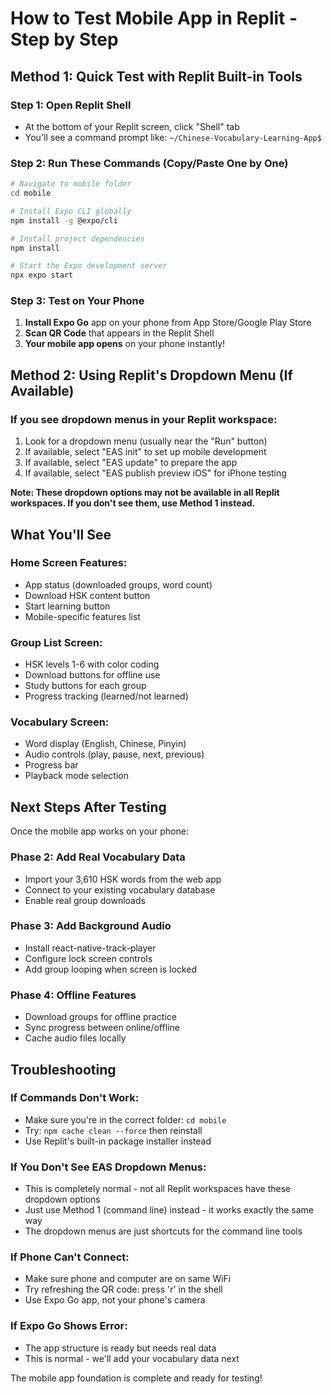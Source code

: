 # How to Test Mobile App in Replit - Step by Step

## Method 1: Quick Test with Replit Built-in Tools

### Step 1: Open Replit Shell
- At the bottom of your Replit screen, click "Shell" tab
- You'll see a command prompt like: `~/Chinese-Vocabulary-Learning-App$`

### Step 2: Run These Commands (Copy/Paste One by One)

```bash
# Navigate to mobile folder
cd mobile

# Install Expo CLI globally  
npm install -g @expo/cli

# Install project dependencies
npm install

# Start the Expo development server
npx expo start
```

### Step 3: Test on Your Phone
1. **Install Expo Go** app on your phone from App Store/Google Play Store
2. **Scan QR Code** that appears in the Replit Shell
3. **Your mobile app opens** on your phone instantly!

## Method 2: Using Replit's Dropdown Menu (If Available)

### If you see dropdown menus in your Replit workspace:
1. Look for a dropdown menu (usually near the "Run" button)
2. If available, select "EAS init" to set up mobile development
3. If available, select "EAS update" to prepare the app
4. If available, select "EAS publish preview iOS" for iPhone testing

**Note: These dropdown options may not be available in all Replit workspaces. If you don't see them, use Method 1 instead.**

## What You'll See

### Home Screen Features:
- App status (downloaded groups, word count)
- Download HSK content button
- Start learning button
- Mobile-specific features list

### Group List Screen:
- HSK levels 1-6 with color coding
- Download buttons for offline use
- Study buttons for each group
- Progress tracking (learned/not learned)

### Vocabulary Screen:
- Word display (English, Chinese, Pinyin)
- Audio controls (play, pause, next, previous)
- Progress bar
- Playback mode selection

## Next Steps After Testing

Once the mobile app works on your phone:

### Phase 2: Add Real Vocabulary Data
- Import your 3,610 HSK words from the web app
- Connect to your existing vocabulary database
- Enable real group downloads

### Phase 3: Add Background Audio
- Install react-native-track-player
- Configure lock screen controls
- Add group looping when screen is locked

### Phase 4: Offline Features
- Download groups for offline practice
- Sync progress between online/offline
- Cache audio files locally

## Troubleshooting

### If Commands Don't Work:
- Make sure you're in the correct folder: `cd mobile`
- Try: `npm cache clean --force` then reinstall
- Use Replit's built-in package installer instead

### If You Don't See EAS Dropdown Menus:
- This is completely normal - not all Replit workspaces have these dropdown options
- Just use Method 1 (command line) instead - it works exactly the same way
- The dropdown menus are just shortcuts for the command line tools

### If Phone Can't Connect:
- Make sure phone and computer are on same WiFi
- Try refreshing the QR code: press 'r' in the shell
- Use Expo Go app, not your phone's camera

### If Expo Go Shows Error:
- The app structure is ready but needs real data
- This is normal - we'll add your vocabulary data next

The mobile app foundation is complete and ready for testing!